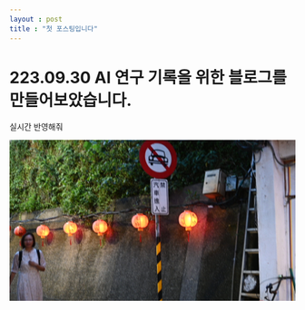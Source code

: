 ```yaml
---
layout : post
title : "첫 포스팅입니다"
---
```


# 223.09.30 AI 연구 기록을 위한 블로그를 만들어보았습니다.



실시간 반영해줘

![fisrt](../images/2023-09-30-first/first.JPG)
